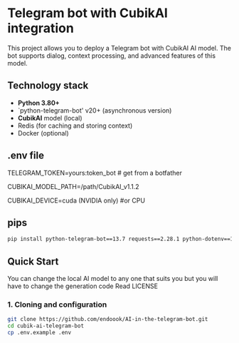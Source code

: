 
# Telegram bot with CubikAI integration

This project allows you to deploy a Telegram bot with CubikAI AI model. The bot supports dialog, context processing, and advanced features of this model.

## Technology stack
- **Python 3.80+**
- `python-telegram-bot' v20+ (asynchronous version)
- **CubikAI** model (local)
- Redis (for caching and storing context)
- Docker (optional)

## .env file
TELEGRAM_TOKEN=yours:token_bot # get from a botfather

CUBIKAI_MODEL_PATH=/path/CubikAI_v1.1.2

CUBIKAI_DEVICE=cuda (NVIDIA only) #or CPU

## pips
```bash
pip install python-telegram-bot==13.7 requests==2.28.1 python-dotenv==1.0.0 flask==2.0.3 python-docx==0.8.11 PyPDF2==3.0.1 -y
```

## Quick Start
You can change the local AI model to any one that suits you
but you will have to change the generation code
Read LICENSE 

### 1. Cloning and configuration
```bash
git clone https://github.com/endoook/AI-in-the-telegram-bot.git
cd cubik-ai-telegram-bot
cp .env.example .env
```
